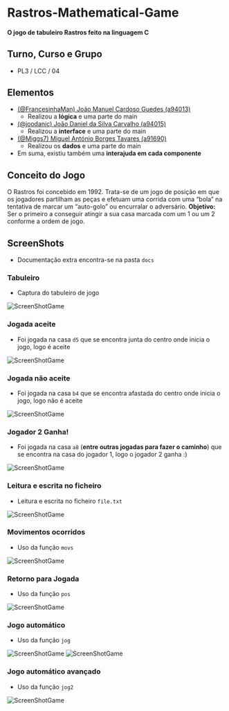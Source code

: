 # Rastros-Mathematical-Game
#### O jogo de tabuleiro Rastros feito na linguagem C

## Turno, Curso e Grupo
  * PL3 / LCC / 04
## Elementos 
  * [(@FrancesinhaMan) João Manuel Cardoso Guedes (a94013)](https://github.com/FrancesinhaMan)
    * Realizou a **lógica** e uma parte do main
  * [(@joodanic) João Daniel da Silva Carvalho (a94015)](https://github.com/joodanic)
    * Realizou a **interface** e uma parte do main
  * [(@Miggs7) Miguel António Borges Tavares (a91690)](https://github.com/Miggs7)
    * Realizou os **dados** e uma parte do main
  * Em suma, existiu também uma **interajuda em cada componente**
  
## Conceito do Jogo
O Rastros foi concebido em 1992. Trata-se de um jogo de posição em que os jogadores partilham as peças e efetuam uma corrida com uma “bola” na tentativa de marcar um “auto-golo” ou encurralar o adversário.
**Objetivo:** Ser o primeiro a conseguir atingir a sua casa marcada com um 1 ou um 2 conforme a ordem de jogo.

## ScreenShots
 * Documentação extra encontra-se na pasta ``` docs ```
### Tabuleiro
 * Captura do tabuleiro de jogo
 
![ScreenShotGame](https://github.com/FrancesinhaMan/LA1PL3G4/blob/master/projeto/picture/board.PNG)
### Jogada aceite
 * Foi jogada na casa ``` d5 ``` que se encontra junta do centro onde inicia o jogo, logo é aceite
 
![ScreenShotGame](https://github.com/FrancesinhaMan/LA1PL3G4/blob/master/projeto/picture/acerta_jogada.PNG)
### Jogada não aceite
 * Foi jogada na casa ``` b4 ``` que se encontra afastada do centro onde inicia o jogo, logo não é aceite
 
![ScreenShotGame](https://github.com/FrancesinhaMan/LA1PL3G4/blob/master/projeto/picture/prevencao_jogada.PNG)
### Jogador 2 Ganha!
 * Foi jogada na casa ``` a8 ``` (__entre outras jogadas para fazer o caminho__) que se encontra na casa do jogador 1, logo o jogador 2 ganha :)

![ScreenShotGame](https://github.com/FrancesinhaMan/LA1PL3G4/blob/master/projeto/picture/ganhar.PNG)
### Leitura e escrita no ficheiro
 * Leitura e escrita no ficheiro ``` file.txt ```

![ScreenShotGame](https://github.com/FrancesinhaMan/LA1PL3G4/blob/master/projeto/picture/ler%20e%20ecrever.PNG)

### Movimentos ocorridos
 * Uso da função ``` movs ```

![ScreenShotGame](https://github.com/FrancesinhaMan/LA1PL3G4/blob/master/projeto/picture/movs.PNG)

### Retorno para Jogada
 * Uso da função ``` pos ```

![ScreenShotGame](https://github.com/FrancesinhaMan/LA1PL3G4/blob/master/projeto/picture/pos.PNG)

### Jogo automático
 * Uso da função ``` jog ```

![ScreenShotGame](https://github.com/FrancesinhaMan/LA1PL3G4/blob/master/projeto/picture/jog1.PNG)
![ScreenShotGame](https://github.com/FrancesinhaMan/LA1PL3G4/blob/master/projeto/picture/jog2.PNG)

### Jogo automático avançado
 * Uso da função ``` jog2 ```

![ScreenShotGame](https://github.com/FrancesinhaMan/LA1PL3G4/blob/master/projeto/picture/jog2_1.PNG)

